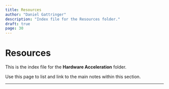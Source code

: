 ```yaml
---
title: Resources
author: "Daniel Gattringer"
description: "Index file for the Resources folder."
draft: true
page: 30
---
```

# Resources 

This is the index file for the **Hardware Acceleration** folder. 

Use this page to list and link to the main notes within this section. 


--- 
